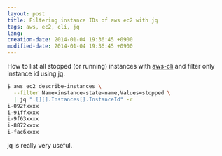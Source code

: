 ```yaml
---
layout: post
title: Filtering instance IDs of aws ec2 with jq
tags: aws, ec2, cli, jq
lang: 
creation-date: 2014-01-04 19:36:45 +0900
modified-date: 2014-01-04 19:36:45 +0900
---
```

How to list all stopped (or running) instances with [aws-cli](https://github.com/aws/aws-cli)
and filter only instance id using [jq](http://stedolan.github.io/jq/manual/).

```bash
$ aws ec2 describe-instances \
  --filter Name=instance-state-name,Values=stopped \
  | jq ".[][].Instances[].InstanceId" -r
i-092fxxxx
i-91ffxxxx
i-9f63xxxx
i-8872xxxx
i-fac6xxxx
```

jq is really very useful.
